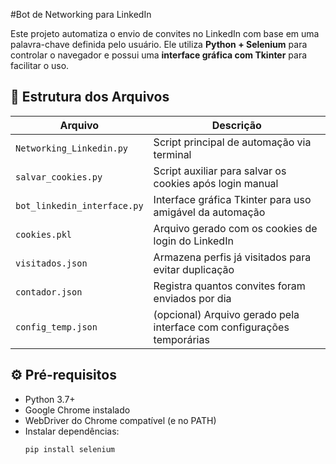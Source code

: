 #Bot de Networking para LinkedIn

Este projeto automatiza o envio de convites no LinkedIn com base em uma palavra-chave definida pelo usuário. Ele utiliza **Python + Selenium** para controlar o navegador e possui uma **interface gráfica com Tkinter** para facilitar o uso.

## 📁 Estrutura dos Arquivos

| Arquivo                    | Descrição                                                                 |
|---------------------------|---------------------------------------------------------------------------|
| `Networking_Linkedin.py`  | Script principal de automação via terminal                                |
| `salvar_cookies.py`       | Script auxiliar para salvar os cookies após login manual                  |
| `bot_linkedin_interface.py` | Interface gráfica Tkinter para uso amigável da automação                 |
| `cookies.pkl`             | Arquivo gerado com os cookies de login do LinkedIn                        |
| `visitados.json`          | Armazena perfis já visitados para evitar duplicação                       |
| `contador.json`           | Registra quantos convites foram enviados por dia                          |
| `config_temp.json`        | (opcional) Arquivo gerado pela interface com configurações temporárias    |

## ⚙️ Pré-requisitos

- Python 3.7+
- Google Chrome instalado
- WebDriver do Chrome compatível (e no PATH)
- Instalar dependências:
  ```bash
  pip install selenium
